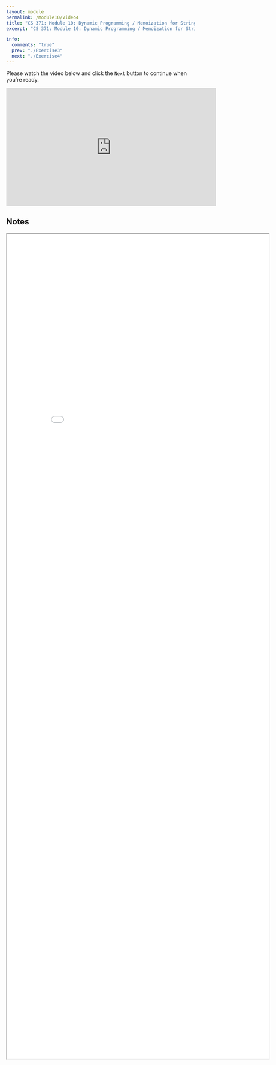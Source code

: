 ```yaml
---
layout: module
permalink: /Module10/Video4
title: "CS 371: Module 10: Dynamic Programming / Memoization for String Edit Distance"
excerpt: "CS 371: Module 10: Dynamic Programming / Memoization for String Edit Distance"

info:
  comments: "true"
  prev: "./Exercise3"
  next: "./Exercise4"
---
```


<p>
Please watch the video below and click the <code>Next</code> button to continue when you're ready.
</p>

<iframe width="560" height="315" src="https://www.youtube.com/embed/Rl2P5yiSjnw" frameborder="0" allow="accelerometer; autoplay; clipboard-write; encrypted-media; gyroscope; picture-in-picture" allowfullscreen></iframe>

<h2>Notes</h2>

<iframe src = "../images/Module10/StringEditMemoization.html" width="700" height="2200">